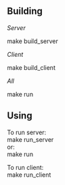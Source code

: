 ## Building 

*Server*

make build_server  

*Client*

make build_client  

*All*

make run  


## Using

To run server:  
make run_server  
or:  
make run  

To run client:  
make run_client  
